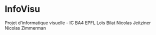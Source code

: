 # InfoVisu
Projet d'informatique visuelle - IC BA4 EPFL
Loïs Bilat
Nicolas Jeitziner
Nicolas Zimmerman
